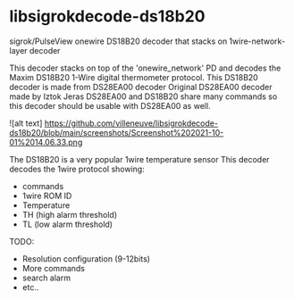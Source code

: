 # libsigrokdecode-ds18b20
sigrok/PulseView onewire DS18B20 decoder that stacks on 1wire-network-layer decoder 

This decoder stacks on top of the 'onewire_network' PD and decodes the
Maxim DS18B20 1-Wire digital thermometer protocol.
This DS18B20 decoder is made from DS28EA00 decoder
Original DS28EA00 decoder made by Iztok Jeras
DS28EA00 and DS18B20 share many commands so this decoder should be usable with DS28EA00 as well.

![alt text] https://github.com/villeneuve/libsigrokdecode-ds18b20/blob/main/screenshots/Screenshot%202021-10-01%2014.06.33.png

The DS18B20 is a very popular 1wire temperature sensor
This decoder decodes the 1wire protocol showing:
- commands
- 1wire ROM ID
- Temperature
- TH (high alarm threshold)
- TL (low alarm threshold)

TODO:
- Resolution configuration (9-12bits)
- More commands
- search alarm
- etc..
